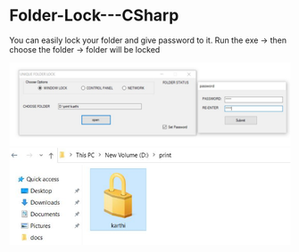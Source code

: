 # Folder-Lock---CSharp
You can easily lock your folder and give password to it.
Run the exe -> then choose the folder -> folder will be locked

![giving password](https://github.com/karthimahendran/Folder-Lock---CSharp/blob/main/pass1.JPG)
![folder](https://github.com/karthimahendran/Folder-Lock---CSharp/blob/main/pass2.JPG)
